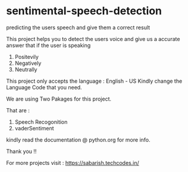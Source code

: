 # sentimental-speech-detection
predicting the users speech and give them a correct result

This project helps you to detect the users voice and give us a accurate answer that if the user is speaking

1) Positevily
2) Negatively
3) Neutrally

This project only accepts the language : English - US
Kindly change the Language Code that you need.

We are using Two Pakages for this project.

That are :

1) Speech Recogonition
2) vaderSentiment

kindly read the documentation @ python.org for more info.


Thank you !!

For more projects visit : https://sabarish.techcodes.in/
